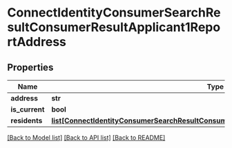 # ConnectIdentityConsumerSearchResultConsumerResultApplicant1ReportAddress

## Properties
Name | Type | Description | Notes
------------ | ------------- | ------------- | -------------
**address** | **str** |  | [optional] 
**is_current** | **bool** |  | [optional] 
**residents** | [**list[ConnectIdentityConsumerSearchResultConsumerResultApplicant1ReportAddressResidents]**](ConnectIdentityConsumerSearchResultConsumerResultApplicant1ReportAddressResidents.md) |  | [optional] 

[[Back to Model list]](../README.md#documentation-for-models) [[Back to API list]](../README.md#documentation-for-api-endpoints) [[Back to README]](../README.md)

